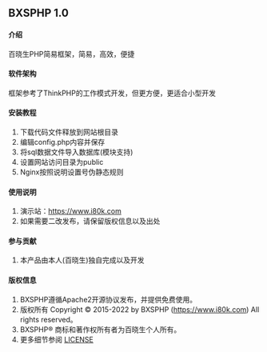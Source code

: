 ## BXSPHP 1.0

#### 介绍
百晓生PHP简易框架，简易，高效，便捷

#### 软件架构
框架参考了ThinkPHP的工作模式开发，但更方便，更适合小型开发


#### 安装教程

1.  下载代码文件释放到网站根目录
2.  编辑config.php内容并保存
3.  将sql数据文件导入数据库(模块支持)
4.  设置网站访问目录为public
5.  Nginx按照说明设置号伪静态规则

#### 使用说明

1.  演示站：https://www.i80k.com
2.  如果需要二改发布，请保留版权信息以及出处

#### 参与贡献

1.  本产品由本人(百晓生)独自完成以及开发

#### 版权信息

1.  BXSPHP遵循Apache2开源协议发布，并提供免费使用。 
2.  版权所有 Copyright © 2015-2022 by BXSPHP (https://www.i80k.com) All rights reserved。 
3.  BXSPHP® 商标和著作权所有者为百晓生个人所有。
4.  更多细节参阅 [LICENSE](LICENSE)
